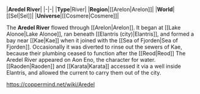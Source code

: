 |**Aredel River**|
|-|-|
|**Type**|River|
|**Region**|[[Arelon\|Arelon]]|
|**World**|[[Sel\|Sel]]|
|**Universe**|[[Cosmere\|Cosmere]]|

The **Aredel River** flowed through [[Arelon\|Arelon]]. It began at [[Lake Alonoe\|Lake Alonoe]], ran beneath [[Elantris (city)\|Elantris]], and formed a bay near [[Kae\|Kae]] when it joined with the [[Sea of Fjorden\|Sea of Fjorden]]. Occasionally it was diverted to rinse out the sewers of Kae, because their plumbing ceased to function after the [[Reod\|Reod]]
The Aredel River appeared on Aon Eno, the character for water.
[[Raoden\|Raoden]] and [[Karata\|Karata]] accessed it via a well inside Elantris, and allowed the current to carry them out of the city.



https://coppermind.net/wiki/Aredel
